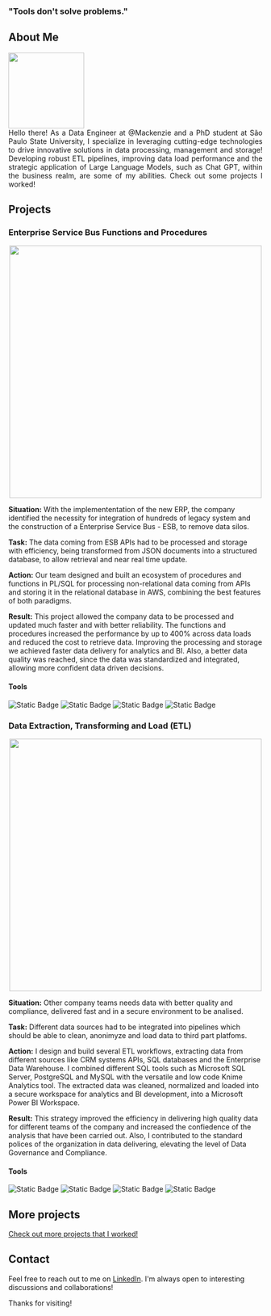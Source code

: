 ### "Tools don't solve problems."

## About Me

<img src="https://github.com/dimasjackson/dimasjackson.github.io/assets/114688989/e0d362d5-8bb9-49ba-8f0d-f5cb0e0d94f5" width="150" />

<div style="text-align: justify"> 
Hello there! As a Data Engineer at @Mackenzie and a PhD student at São Paulo State University, I specialize in leveraging cutting-edge technologies to drive innovative solutions in data processing, management and storage! Developing robust ETL pipelines, improving data load performance and the strategic application of Large Language Models, such as Chat GPT, within the business realm, are some of my abilities. Check out some projects I worked!
</div>

## Projects

### Enterprise Service Bus Functions and Procedures
<center>
<img src="https://github.com/dimasjackson/Enterprise-Service-Bus-functions/assets/114688989/011c4c76-829f-4733-a0b1-baa1cd43fd75" width="500" /> 
</center>

**Situation:** With the implemententation of the new ERP, the company identified the necessity for integration of hundreds of legacy system and the construction of a Enterprise Service Bus - ESB, to remove data silos. 

**Task:** The data coming from ESB APIs had to be processed and storage with efficiency, being transformed from JSON documents into a structured database, to allow retrieval and  near real time update.

**Action:** Our team designed and built an ecosystem of procedures and functions in PL/SQL for processing non-relational data coming from APIs and storing it in the relational database in AWS, combining the best features of both paradigms.

**Result:** This project allowed the company data to be processed and updated much faster and with better reliability. The functions and procedures increased the performance by up to 400% across data loads and reduced the cost to retrieve data. Improving the processing and storage we achieved faster data delivery for analytics and BI. Also, a better data quality was reached, since the data was standardized and integrated, allowing more confident data driven decisions. 

#### Tools
![Static Badge](https://img.shields.io/badge/Postgres-SQL-green)
![Static Badge](https://img.shields.io/badge/SQL%20Server-SQL-green)
![Static Badge](https://img.shields.io/badge/AWS-Cloud-green)
![Static Badge](https://img.shields.io/badge/PgSQL-PL-green)

### Data Extraction, Transforming and Load (ETL)
<center>
<img src="https://github.com/dimasjackson/dimasjackson.github.io/assets/114688989/36eeb448-cf65-4fe0-9d6c-9100461d3797" width="500" />
</center>

**Situation:** Other company teams needs data with better quality and compliance, delivered fast and in a secure environment to be analised.

**Task:** Different data sources had to be integrated into pipelines which should be able to clean, anonimyze and load data to third part platfoms.  

**Action:** I design and build several ETL workflows, extracting data from different sources like CRM systems APIs, SQL databases and the Enterprise Data Warehouse. I combined different SQL tools such as Microsoft SQL Server, PostgreSQL and MySQL with the versatile and low code Knime Analytics tool. The extracted data was cleaned, normalized and loaded into a secure workspace for analytics and BI development, into a Microsoft Power BI Workspace.
  
**Result:** This strategy improved the efficiency in delivering high quality data for different teams of the company and increased the confiedence of the analysis that have been carried out. Also, I contributed to the standard polices of the organization in data delivering, elevating the level of Data Governance and Compliance.  

#### Tools
![Static Badge](https://img.shields.io/badge/Postgres-SQL-green)
![Static Badge](https://img.shields.io/badge/SQL%20Server-SQL-green)
![Static Badge](https://img.shields.io/badge/KNIME-Low%20code-green)
![Static Badge](https://img.shields.io/badge/Jupyter%20Lab-Python-green)

## More projects

[Check out more projects that I worked!](projects/scholar-census.md)

## Contact

Feel free to reach out to me on [LinkedIn](https://www.linkedin.com/in/dimas-jackson). I'm always open to interesting discussions and collaborations!

Thanks for visiting!

